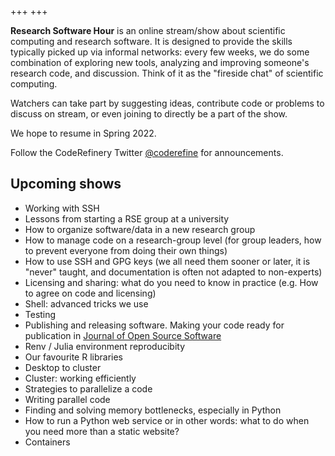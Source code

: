 +++
+++

**Research Software Hour** is an online stream/show about scientific computing and
research software.  It is designed to provide the skills typically picked up
via informal networks: every few weeks, we do some combination of exploring new
tools, analyzing and improving someone's research code, and
discussion.  Think of it as the "fireside chat" of scientific computing.

Watchers can take part by suggesting ideas, contribute code or
problems to discuss on stream, or even joining to directly be a part
of the show.

We hope to resume in Spring 2022.
<!--In Autumn 2021, we stream **Wednesdays at 14:00
Central European time / 15:00 East Europe time**. [Convert 14:00 to your timezone](https://arewemeetingyet.com/Stockholm/2021-09-08/14:00/w/Research%20Software%20Hour#eyJ1cmwiOiJodHRwczovL3R3aXRjaC50di9SU0hvdXIifQ==)-->

Follow the CodeRefinery Twitter
[@coderefine](https://twitter.com/coderefine) for announcements.


## Upcoming shows

* Working with SSH
* Lessons from starting a RSE group at a university
* How to organize software/data in a new research group
* How to manage code on a research-group level (for group leaders, how to prevent everyone from doing their own things)
* How to use SSH and GPG keys (we all need them sooner or later, it is "never" taught, and documentation is often not adapted to non-experts)
* Licensing and sharing: what do you need to know in practice (e.g. How to agree on code and licensing)
* Shell: advanced tricks we use
* Testing
* Publishing and releasing software.  Making your code ready for
  publication in [Journal of Open Source Software](https://joss.theoj.org/)
* Renv / Julia environment reproducibity
* Our favourite R libraries
* Desktop to cluster
* Cluster: working efficiently
* Strategies to parallelize a code
* Writing parallel code
* Finding and solving memory bottlenecks, especially in Python
* How to run a Python web service or in other words: what to do when you need more than a static website?
* Containers
